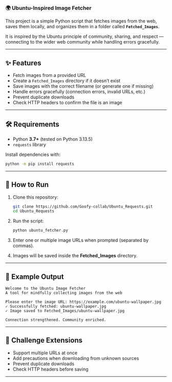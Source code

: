 ### 🌍 Ubuntu-Inspired Image Fetcher

This project is a simple Python script that fetches images from the web, saves them locally, and organizes them in a folder called **`Fetched_Images`**.

It is inspired by the Ubuntu principle of community, sharing, and respect — connecting to the wider web community while handling errors gracefully.

---

## ✨ Features

* Fetch images from a provided URL
* Create a `Fetched_Images` directory if it doesn’t exist
* Save images with the correct filename (or generate one if missing)
* Handle errors gracefully (connection errors, invalid URLs, etc.)
* Prevent duplicate downloads
* Check HTTP headers to confirm the file is an image

---

## 🛠️ Requirements

* Python **3.7+** (tested on Python 3.13.5)
* `requests` library

Install dependencies with:

```bash
python -m pip install requests
```

---

## 🚀 How to Run

1. Clone this repository:

   ```bash
   git clone https://github.com/Goofy-collab/Ubuntu_Requests.git
   cd Ubuntu_Requests
   ```

2. Run the script:

   ```bash
   python ubuntu_fetcher.py
   ```

3. Enter one or multiple image URLs when prompted (separated by commas).

4. Images will be saved inside the **Fetched\_Images** directory.

---

## 📖 Example Output

```
Welcome to the Ubuntu Image Fetcher
A tool for mindfully collecting images from the web

Please enter the image URL: https://example.com/ubuntu-wallpaper.jpg
✓ Successfully fetched: ubuntu-wallpaper.jpg
✓ Image saved to Fetched_Images/ubuntu-wallpaper.jpg

Connection strengthened. Community enriched.
```

---

## 🧠 Challenge Extensions

* Support multiple URLs at once 
* Add precautions when downloading from unknown sources 
* Prevent duplicate downloads 
* Check HTTP headers before saving

---
